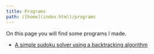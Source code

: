 ```yaml
---
title: Programs
path: /[home](index.html)/programs
---
```


On this page you will find some programs I made.

* [A simple sudoku solver using a backtracking algorithm](programs/sudoku_solver.html)
